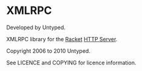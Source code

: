 XMLRPC
======

Developed by Untyped.

XMLRPC library for the [Racket][1] [HTTP Server][2].

Copyright 2006 to 2010 Untyped.

See LICENCE and COPYING for licence information.

[1]: http://www.racket-lang.org
[2]: http://docs.racket-lang.org/web-server-internal/
